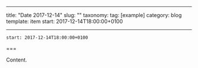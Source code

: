 
---
title: "Date 2017-12-14"
slug: ""
taxonomy:
tag: [example]
category: blog
template: item
start: 2017-12-14T18:00:00+0100

---

``start: 2017-12-14T18:00:00+0100``

===

Content.
